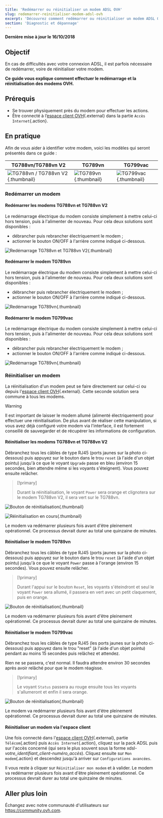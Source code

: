 ```yaml
---
title: 'Redémarrer ou réinitialiser un modem ADSL OVH'
slug: redemarrer-reinitialiser-modem-adsl-ovh
excerpt: 'Découvrez comment redémarrer ou réinitialiser un modem ADSL OVH'
section: 'Diagnostic et dépannage'
---
```


**Dernière mise à jour le 16/10/2018**

## Objectif

En cas de difficultés avec votre connexion ADSL, il est parfois nécessaire de redémarrer, voire de réinitialiser votre modem.

**Ce guide vous explique comment effectuer le redémarrage et la réinitialisation des modems OVH.**


## Prérequis

- Se trouver physiquement près du modem pour effectuer les actions.
- Être connecté à l’[espace client OVH](https://www.ovhtelecom.fr/manager/index.html#/){.external} dans la partie `Accès Internet`{.action}.


## En pratique

Afin de vous aider à identifier votre modem, voici les modèles qui seront présentés dans ce guide :

|TG788vn/TG788vn V2|TG789vn|TG799vac|
|---|---|---|
|![TG788vn / TG788vn V2](images/tg788.png){.thumbnail}|![TG789vn](images/tg789vn.png){.thumbnail}|![TG799vac](images/t799vac.png){.thumbnail}|


### Redémarrer un modem

#### Redémarrer les modems TG788vn et TG788vn V2

Le redémarrage électrique du modem consiste simplement à mettre celui-ci hors tension, puis à l'alimenter de nouveau. Pour cela deux solutions sont disponibles :

- débrancher puis rebrancher électriquement le modem  ;
- actionner le bouton ON/OFF à l'arrière comme indiqué ci-dessous.

![Redémarrage TG788vn et TG788vn V2](images/tg788_power.png){.thumbnail}



#### Redémarrer le modem TG789vn

Le redémarrage électrique du modem consiste simplement à mettre celui-ci hors tension, puis à l'alimenter de nouveau. Pour cela deux solutions sont disponibles :

- débrancher puis rebrancher électriquement le modem  ;
- actionner le bouton ON/OFF à l'arrière comme indiqué ci-dessous.

![Redémarrage TG789vn](images/tg789n_power.png){.thumbnail}


#### Redémarrer le modem TG799vac

Le redémarrage électrique du modem consiste simplement à mettre celui-ci hors tension, puis à l'alimenter de nouveau. Pour cela deux solutions sont disponibles :

- débrancher puis rebrancher électriquement le modem  ;
- actionner le bouton ON/OFF à l'arrière comme indiqué ci-dessous.

![Redémarrage TG789vn](images/tg799_power.png){.thumbnail}


### Réinitialiser un modem

La réinitialisation d'un modem peut se faire directement sur celui-ci ou depuis l'[espace client OVH](https://www.ovhtelecom.fr/manager/index.html#/){.external}. Cette seconde solution sera commune à tous les modems.

> [!warning]
>
> Il est important de laisser le modem allumé (alimenté électriquement) pour effectuer une réinitialisation. De plus avant de réaliser cette manipulation, si vous avez déjà configuré votre modem via l'interface, il est fortement conseillé de sauvegarder et de récupérer les informations de configuration.
>

#### Réinitialiser les modems TG788vn et TG788vn V2

Débranchez tous les câbles de type RJ45 (ports jaunes sur la photo ci-dessous) puis appuyez sur le bouton dans le trou `reset` (à l'aide d'un objet pointu) jusqu'à ce que le voyant `Upgrade` passe en bleu (environ 15 secondes, bien attendre même si les voyants s'éteignent). Vous pouvez ensuite relâcher.

> [!primary]
> 
> Durant la réinitialisation, le voyant `Power` sera orange et clignotera sur le modem TG788vn V2, il sera vert sur le TG788vn.
>

![Bouton de réinitialisation](images/tg788_reset.png){.thumbnail}

![Réinitialisation en cours](images/tg788_front_resetdoing.png){.thumbnail}

Le modem va redémarrer plusieurs fois avant d'être pleinement opérationnel. Ce processus devrait durer au total une quinzaine de minutes.


#### Réinitialiser le modem TG789vn

Débranchez tous les câbles de type RJ45 (ports jaunes sur la photo ci-dessous) puis appuyez sur le bouton dans le trou `reset` (à l'aide d'un objet pointu) jusqu'à ce que le voyant `Power` passe à l'orange (environ 15 secondes). Vous pouvez ensuite relâcher.

> [!primary]
> 
> Durant l'appui sur le bouton `Reset`, les voyants s'éteindront et seul le voyant `Power` sera allumé, il passera en vert avec un petit claquement, puis en orange.
>

![Bouton de réinitialisation](images/tg789_reset.png){.thumbnail}


Le modem va redémarrer plusieurs fois avant d'être pleinement opérationnel. Ce processus devrait durer au total une quinzaine de minutes.



#### Réinitialiser le modem TG799vac

Débranchez tous les câbles de type RJ45 (les ports jaunes sur la photo ci-dessous) puis appuyez dans le trou "reset" (à l'aide d'un objet pointu) pendant au moins 15 secondes puis relâchez et attendez.

Rien ne se passera, c'est normal. Il faudra attendre environ 30 secondes après avoir relâché pour que le modem réagisse.

> [!primary]
> 
> Le voyant `Status` passera au rouge ensuite tous les voyants s'allumeront et enfin il sera orange.
>

![Bouton de réinitialisation](images/tg799_reset.png){.thumbnail}


Le modem va redémarrer plusieurs fois avant d'être pleinement opérationnel. Ce processus devrait durer au total une quinzaine de minutes.


#### Réinitialiser un modem via l'espace client

Une fois connecté dans l'[espace client OVH](https://www.ovhtelecom.fr/manager/index.html#/){.external}, partie `Télécom`{.action} puis `Accès Internet`{.action}, cliquez sur la pack ADSL puis sur l'accès concerné (qui sera le plus souvent sous la forme xdsl-*votre_identifiant_client*-*numéro_accès*). Cliquez ensuite sur `Mon modem`{.action} et descendez jusqu'à arriver sur `Configurations avancées`. 

Il vous reste à cliquer sur `Réinitialiser mon modem` et à valider. Le modem va redémarrer plusieurs fois avant d'être pleinement opérationnel. Ce processus devrait durer au total une quinzaine de minutes.


## Aller plus loin

Échangez avec notre communauté d'utilisateurs sur <https://community.ovh.com>.